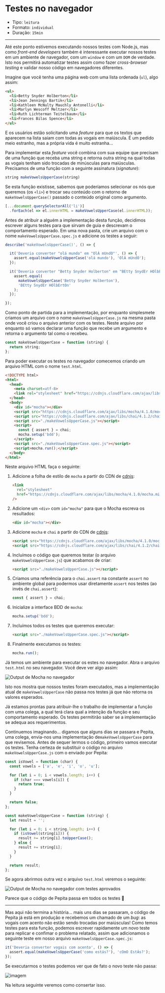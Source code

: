 # Testes no navegador

* Tipo: `leitura`
* Formato: `individual`
* Duração: `15min`

***

Até este ponto estivemos executando nossos testes com Node.js, mas como *front-end developers* também é interessante executar nossos testes em um ambiente de navegador, com um `window` e com um `DOM` de verdade. Isto nos permitirá automatizar testes assim como fazer _cross-browser testing_ e validar nosso código em navegadores diferentes.

Imagine que você tenha uma página web com uma lista ordenada (`ul`), algo assim:

```html
<ul>
  <li>Betty Snyder Holberton</li>
  <li>Jean Jennings Bartik</li>
  <li>Kathleen McNulty Mauchly Antonelli</li>
  <li>Marlyn Wescoff Meltzer</li>
  <li>Ruth Lichterman Teitelbaum</li>
  <li>Frances Bilas Spence</li>
</ul>
```

E os usuários estão solicitando uma _feature_ para que os textos que aparecem na lista saiam com todas as vogais em maiúscula. É um pedido meio estranho, mas a própria vida é muito estranha...

Para implementar esta _feature_ você combina com sua equipe que precisam de uma função que receba uma string e retorna outra string na qual todas as vogais tenham sido trocadas de minúsculas para maiúsculas. Precisamos de uma função com a seguinte assinatura (_signature_):

```js
string makeVowelsUpperCase(string)
```

Se esta função existisse, sabemos que poderíamos selecionar os nós que queremos (os `<li>`) e trocar seu conteúdo com o retorno de `makeVowelsUpperCase()` passado o conteúdo original como argumento.

```js
[...document.querySelectorAll('li')]
  .forEach(el => el.innerHTML = makeVowelsUpperCase(el.innerHTML));
```

Antes de atribuir a alguém a implementação desta função, decidimos escrever alguns testes para que sirvam de guia e descrevam o comportamento esperado. Em uma nova pasta, crie um arquivo com o nome `makeVowelsUpperCase.spec.js` e adicione os testes a seguir:

```js
describe('makeVowelsUpperCase()', () => {

  it('Deveria converter "olá mundo" em "OlÁ mUndO"', () => {
    assert.equal(makeVowelsUpperCase('olá mundo'), 'OlÁ mUndO');
  });

  it('Deveria converter "Betty Snyder Holberton" em "BEtty SnydEr HOlbErtOn"', () => {
    assert.equal(
      makeVowelsUpperCase('Betty Snyder Holberton'),
      'BEtty SnydEr HOlbErtOn'
    );
  });

});
```

Como ponto de partida para a implementação, por enquanto simplesmete criamos um arquivo com o nome `makeVowelsUpperCase.js` na mesma pasta onde você criou o arquivo anterior com os testes. Neste arquivo por enquanto só vamos declarar uma função que recebe um argumento e retorna o argumento tal como o recebeu.

```js
const makeVowelsUpperCase = function (string) {
  return string;
};
```

Para poder executar os testes no navegador comecemos criando um arquivo HTML com o nome `test.html`.

```html
<!DOCTYPE html>
<html>
  <head>
    <meta charset=utf-8>
    <link rel="stylesheet" href="https://cdnjs.cloudflare.com/ajax/libs/mocha/4.1.0/mocha.min.css" />
  </head>
  <body>
    <div id="mocha"></div>
    <script src="https://cdnjs.cloudflare.com/ajax/libs/mocha/4.1.0/mocha.min.js"></script>
    <script src="https://cdnjs.cloudflare.com/ajax/libs/chai/4.1.2/chai.min.js"></script>
    <script src="./makeVowelsUpperCase.js"></script>
    <script>
      const { assert } = chai;
      mocha.setup('bdd');
    </script>
    <script src="./makeVowelsUpperCase.spec.js"></script>
    <script>mocha.run();</script>
  </body>
</html>
```

Neste arquivo HTML faça o seguinte:

1. Adicione a folha de estilo de `mocha` a partir do CDN de [cdnjs](https://cdnjs.com/):

   ```html
   <link
     rel="stylesheet"
     href="https://cdnjs.cloudflare.com/ajax/libs/mocha/4.1.0/mocha.min.css"
   />
   ```
2. Adicione um `<div>` com `id="mocha"` para que o Mocha escreva os resultados:

   ```html
   <div id="mocha"></div>
   ```
3. Adicione `mocha` e `chai` a partir do CDN de [cdnjs](https://cdnjs.com/):
   ```html
   <script src="https://cdnjs.cloudflare.com/ajax/libs/mocha/4.1.0/mocha.min.js"></script>
   <script src="https://cdnjs.cloudflare.com/ajax/libs/chai/4.1.2/chai.min.js"></script>
   ```
4. Incluímos o código que queremos testar (o arquivo `makeVowelsUpperCase.js`) que acabamos de criar:

   ```html
   <script src="./makeVowelsUpperCase.js"></script>
   ```
5. Criamos uma referência para o `chai.assert` na constante `assert` no ambiente global para podermos usar diretamente `assert` nos testes (ao invés de `chai.assert`):

   ```js
   const { assert } = chai;
   ```
6. Inicialize a interface BDD de `mocha`:

   ```js
   mocha.setup('bdd');
   ```
7. Incluímos todos os testes que queremos executar:

   ```html
   <script src="./makeVowelsUpperCase.spec.js"></script>
   ```
8. Finalmente executamos os testes:
   ```js
   mocha.run();
   ```

Já temos um ambiente para executar os estes no navegador. Abra o arquivo `test.html` no seu navegador. Você deve ver algo assim:

![Output de Mocha no navegador](https://user-images.githubusercontent.com/110297/34898926-a840563a-f7c3-11e7-8872-c3f3a1f5339d.png)

Isto nos mostra que nossos testes foram executados, mas a implementação atual de `makeVowelsUpperCase` não passa nos testes já que não retorna os valores esperados.

Já estamos prontas para atribuir-lhe o trabalho de implementar a função com uma colega, a qual terá clara qual a intenção da função e seu comportamento esperado. Os testes permitirão saber se a implementação se adequa aos requerimentos.

Continuemos imaginando... digamos que alguns dias se passara e Pepita, uma colega, envia-nos uma implementação de`makeVowelsUpperCase` para que revisemos. Antes de sequer lermos o código, primeiro vamos executar os testes. Tenha certeza de substituir o código no arquivo `makeVowelsUpperCase.js` com o enviado por Pepita:

```js
const isVowel = function (char) {
  const vowels = ['a', 'e', 'i', 'o', 'u'];

  for (let i = 0; i < vowels.length; i++) {
    if (char === vowels[i]) {
      return true;
    }
  }

  return false;
};

const makeVowelsUpperCase = function (string) {
  let result = '';

  for (let i = 0; i < string.length; i++) {
    if (isVowel(string[i])) {
      result += string[i].toUpperCase();
    } else {
      result += string[i];
    }
  }

  return result;
};
```

Se agora abrirmos outra vez o arquivo `test.html` veremos o seguinte:

![Output de Mocha no navegador com testes aprovados](https://user-images.githubusercontent.com/110297/34899917-c8f6d402-f7c9-11e7-9e69-c00ed149d0e0.png)

Parece que o código de Pepita passa em todos os testes :tada:

***

Mas aqui não termina a história... mais uns dias se passaram, o código de Pepita já está em produção e recebemos um chamado de um _bug_: as vogais com acento não estão sendo trocadas por maiúsculas! Como temos testes para esta função, podemos escrever rapidamente um novo teste para replicar e confimar o problema relatado, assim que adicionamos o seguinte teste em nosso arquivo `makeVowelsUpperCase.spec.js`:

```js
it('Deveria converter vogais com acento', () => {
  assert.equal(makeVowelsUpperCase('como estás?'), 'cOmO EstÁs?');
});
```

Se executarmos o testes podemos ver que de fato o novo teste não passa:

![imagem](https://user-images.githubusercontent.com/110297/34906409-37ba7ecc-f83b-11e7-9500-10b5d1b49842.png)

Na leitura seguinte veremos como consertar isso.
